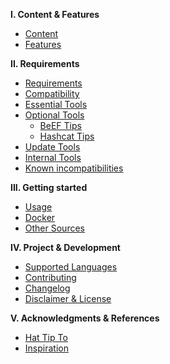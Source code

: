 **I. Content & Features**
 - [Content]
 - [Features]

**II. Requirements**
- [Requirements]
- [Compatibility]
- [Essential Tools]
- [Optional Tools]
  - [BeEF Tips]
  - [Hashcat Tips]
- [Update Tools]
- [Internal Tools]
- [Known incompatibilities]

**III. Getting started**
- [Usage]
- [Docker]
- [Other Sources]

**IV. Project & Development**
- [Supported Languages]
- [Contributing]
- [Changelog]
- [Disclaimer & License]

**V. Acknowledgments & References**
- [Hat Tip To]
- [Inspiration]

[Content]: https://github.com/v1s1t0r1sh3r3/airgeddon/wiki
[Features]: https://github.com/v1s1t0r1sh3r3/airgeddon/wiki/Features
[Requirements]: https://github.com/v1s1t0r1sh3r3/airgeddon/wiki/Requirements
[Compatibility]: https://github.com/v1s1t0r1sh3r3/airgeddon/wiki/Compatibility
[Essential Tools]: https://github.com/v1s1t0r1sh3r3/airgeddon/wiki/Essential%20Tools
[Optional Tools]: https://github.com/v1s1t0r1sh3r3/airgeddon/wiki/Optional%20Tools
[BeEF Tips]: https://github.com/v1s1t0r1sh3r3/airgeddon/wiki/BeEF%20Tips
[Hashcat Tips]: https://github.com/v1s1t0r1sh3r3/airgeddon/wiki/Hashcat%20Tips
[Update Tools]: https://github.com/v1s1t0r1sh3r3/airgeddon/wiki/Update%20Tools
[Internal Tools]: https://github.com/v1s1t0r1sh3r3/airgeddon/wiki/Internal%20Tools
[Known incompatibilities]: https://github.com/v1s1t0r1sh3r3/airgeddon/wiki/Known%20incompatibilities
[Usage]: https://github.com/v1s1t0r1sh3r3/airgeddon/wiki/Usage
[Docker]: https://github.com/v1s1t0r1sh3r3/airgeddon/wiki/Docker
[Other Sources]: https://github.com/v1s1t0r1sh3r3/airgeddon/wiki/Other%20Sources
[Supported Languages]: https://github.com/v1s1t0r1sh3r3/airgeddon/wiki/Supported%20Languages
[Contributing]: https://github.com/v1s1t0r1sh3r3/airgeddon/wiki/Contributing
[Changelog]: https://github.com/v1s1t0r1sh3r3/airgeddon/wiki/Changelog
[Disclaimer & License]: https://github.com/v1s1t0r1sh3r3/airgeddon/wiki/Disclaimer%20&%20License
[Hat Tip To]: https://github.com/v1s1t0r1sh3r3/airgeddon/wiki/Hat%20Tip%20To
[Inspiration]: https://github.com/v1s1t0r1sh3r3/airgeddon/wiki/Inspiration
